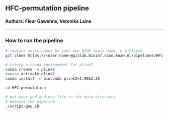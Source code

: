 ## HFC-permutation pipeline

#### Authors: Fleur Gawehns, Veronika Laine

------------------------------------------

### How to run the pipeline
```bash
# replace <user-name> by your own NIOO login-name, e.g FleurG
git clone https://<user-name>@gitlab.bioinf.nioo.knaw.nl/pipelines/HFC-permutation.git

# create a conda environment for plink2
conda create -n plink2
source activate plink2
conda install -c bioconda plink2=1.90b3.35

cd HFC-permutation

# put your ped and map file in the data directory
# execute the pipeline
./script-gnu.sh

```
